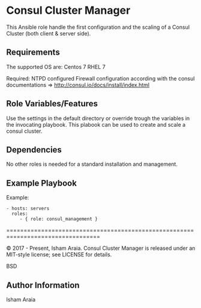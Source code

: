 Consul Cluster Manager
=========

This Ansible role handle the first configuration and the scaling of a Consul Cluster (both client & server side).



Requirements
------------

The supported OS are:
	Centos 7
	RHEL 7

Required:
	NTPD configured
	Firewall configuration according with the consul documentations => http://consul.io/docs/install/index.html



Role Variables/Features
--------------

Use the settings in the default directory or override trough the variables in the invocating playbook.
This plabook can be used to create and scale a consul cluster.



Dependencies
------------
No other roles is needed for a standard installation and management.



Example Playbook
----------------

Example:

    - hosts: servers
      roles:
         - { role: consul_management }

=================================================================================

© 2017 - Present, Isham Araia. Consul Cluster Manager is released under an MIT-style license; see LICENSE for details.

BSD

Author Information
------------------
Isham Araia



